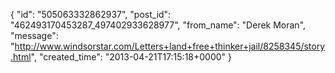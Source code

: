  {
   "id": "505063332862937",
   "post_id": "462493170453287_497402933628977",
   "from_name": "Derek Moran",
   "message": "http://www.windsorstar.com/Letters+land+free+thinker+jail/8258345/story.html",
   "created_time": "2013-04-21T17:15:18+0000"
 }
